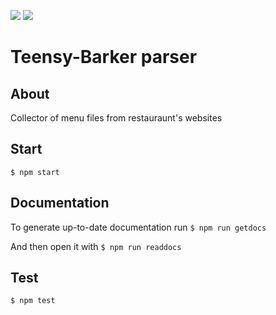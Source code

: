 <p  align="left">
    <img  src="https://img.shields.io/badge/version-0.2.0-blue.svg"  />
    <img  src="https://img.shields.io/badge/npm-6.5.0-brightgreen.svg"  />
</p>

# Teensy-Barker parser

## About
Collector of menu files from restauraunt's websites

## Start

`$ npm start`

## Documentation

To generate up-to-date documentation run
`$ npm run getdocs`

And then open it with
`$ npm run readdocs`

## Test
`$ npm test`